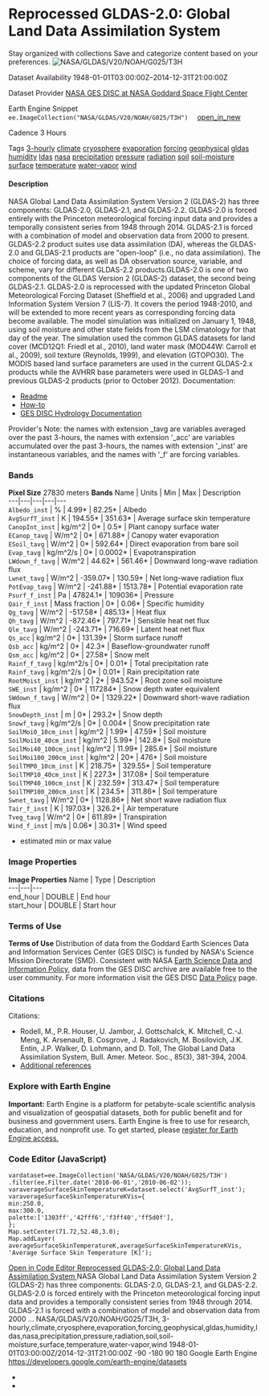  
#  Reprocessed GLDAS-2.0: Global Land Data Assimilation System 
Stay organized with collections  Save and categorize content based on your preferences. 
![NASA/GLDAS/V20/NOAH/G025/T3H](https://developers.google.com/earth-engine/datasets/images/NASA/NASA_GLDAS_V20_NOAH_G025_T3H_sample.png) 

Dataset Availability
    1948-01-01T03:00:00Z–2014-12-31T21:00:00Z 

Dataset Provider
     [ NASA GES DISC at NASA Goddard Space Flight Center ](https://doi.org/10.5067/342OHQM9AK6Q) 

Earth Engine Snippet
     `    ee.ImageCollection("NASA/GLDAS/V20/NOAH/G025/T3H")   ` [ open_in_new ](https://code.earthengine.google.com/?scriptPath=Examples:Datasets/NASA/NASA_GLDAS_V20_NOAH_G025_T3H) 

Cadence
    3 Hours 

Tags
     [3-hourly](https://developers.google.com/earth-engine/datasets/tags/3-hourly) [climate](https://developers.google.com/earth-engine/datasets/tags/climate) [cryosphere](https://developers.google.com/earth-engine/datasets/tags/cryosphere) [evaporation](https://developers.google.com/earth-engine/datasets/tags/evaporation) [forcing](https://developers.google.com/earth-engine/datasets/tags/forcing) [geophysical](https://developers.google.com/earth-engine/datasets/tags/geophysical) [gldas](https://developers.google.com/earth-engine/datasets/tags/gldas) [humidity](https://developers.google.com/earth-engine/datasets/tags/humidity) [ldas](https://developers.google.com/earth-engine/datasets/tags/ldas) [nasa](https://developers.google.com/earth-engine/datasets/tags/nasa) [precipitation](https://developers.google.com/earth-engine/datasets/tags/precipitation) [pressure](https://developers.google.com/earth-engine/datasets/tags/pressure) [radiation](https://developers.google.com/earth-engine/datasets/tags/radiation) [soil](https://developers.google.com/earth-engine/datasets/tags/soil) [soil-moisture](https://developers.google.com/earth-engine/datasets/tags/soil-moisture) [surface](https://developers.google.com/earth-engine/datasets/tags/surface) [temperature](https://developers.google.com/earth-engine/datasets/tags/temperature) [water-vapor](https://developers.google.com/earth-engine/datasets/tags/water-vapor) [wind](https://developers.google.com/earth-engine/datasets/tags/wind)
#### Description
NASA Global Land Data Assimilation System Version 2 (GLDAS-2) has three components: GLDAS-2.0, GLDAS-2.1, and GLDAS-2.2. GLDAS-2.0 is forced entirely with the Princeton meteorological forcing input data and provides a temporally consistent series from 1948 through 2014. GLDAS-2.1 is forced with a combination of model and observation data from 2000 to present. GLDAS-2.2 product suites use data assimilation (DA), whereas the GLDAS-2.0 and GLDAS-2.1 products are "open-loop" (i.e., no data assimilation). The choice of forcing data, as well as DA observation source, variable, and scheme, vary for different GLDAS-2.2 products.GLDAS-2.0 is one of two components of the GLDAS Version 2 (GLDAS-2) dataset, the second being GLDAS-2.1. GLDAS-2.0 is reprocessed with the updated Princeton Global Meteorological Forcing Dataset (Sheffield et al., 2006) and upgraded Land Information System Version 7 (LIS-7). It covers the period 1948-2010, and will be extended to more recent years as corresponding forcing data become available.
The model simulation was initialized on January 1, 1948, using soil moisture and other state fields from the LSM climatology for that day of the year. The simulation used the common GLDAS datasets for land cover (MCD12Q1: Friedl et al., 2010), land water mask (MOD44W: Carroll et al., 2009), soil texture (Reynolds, 1999), and elevation (GTOPO30). The MODIS based land surface parameters are used in the current GLDAS-2.x products while the AVHRR base parameters were used in GLDAS-1 and previous GLDAS-2 products (prior to October 2012).
Documentation:
  * [Readme](https://hydro1.gesdisc.eosdis.nasa.gov/data/GLDAS/GLDAS_NOAH025_3H.2.0/doc/README_GLDAS2.pdf)
  * [How-to](https://disc.gsfc.nasa.gov/information/howto?tags=hydrology)
  * [GES DISC Hydrology Documentation](https://disc.gsfc.nasa.gov/information/documents?title=Hydrology%20Documentation)


Provider's Note: the names with extension _tavg are variables averaged over the past 3-hours, the names with extension '_acc' are variables accumulated over the past 3-hours, the names with extension '_inst' are instantaneous variables, and the names with '_f' are forcing variables.
### Bands
**Pixel Size** 27830 meters 
**Bands**
Name | Units | Min | Max | Description  
---|---|---|---|---  
`Albedo_inst` | % |  4.99*  |  82.25*  | Albedo  
`AvgSurfT_inst` | K |  194.55*  |  351.63*  | Average surface skin temperature  
`CanopInt_inst` | kg/m^2 |  0*  |  0.5*  | Plant canopy surface water  
`ECanop_tavg` | W/m^2 |  0*  |  671.88*  | Canopy water evaporation  
`ESoil_tavg` | W/m^2 |  0*  |  592.64*  | Direct evaporation from bare soil  
`Evap_tavg` | kg/m^2/s |  0*  |  0.0002*  | Evapotranspiration  
`LWdown_f_tavg` | W/m^2 |  44.62*  |  561.46*  | Downward long-wave radiation flux  
`Lwnet_tavg` | W/m^2 |  -359.07*  |  130.59*  | Net long-wave radiation flux  
`PotEvap_tavg` | W/m^2 |  -241.88*  |  1513.78*  | Potential evaporation rate  
`Psurf_f_inst` | Pa |  47824.1*  |  109036*  | Pressure  
`Qair_f_inst` | Mass fraction |  0*  |  0.06*  | Specific humidity  
`Qg_tavg` | W/m^2 |  -517.58*  |  485.13*  | Heat flux  
`Qh_tavg` | W/m^2 |  -872.46*  |  797.71*  | Sensible heat net flux  
`Qle_tavg` | W/m^2 |  -243.71*  |  716.69*  | Latent heat net flux  
`Qs_acc` | kg/m^2 |  0*  |  131.39*  | Storm surface runoff  
`Qsb_acc` | kg/m^2 |  0*  |  42.3*  | Baseflow-groundwater runoff  
`Qsm_acc` | kg/m^2 |  0*  |  27.58*  | Snow melt  
`Rainf_f_tavg` | kg/m^2/s |  0*  |  0.01*  | Total precipitation rate  
`Rainf_tavg` | kg/m^2/s |  0*  |  0.01*  | Rain precipitation rate  
`RootMoist_inst` | kg/m^2 |  2*  |  943.52*  | Root zone soil moisture  
`SWE_inst` | kg/m^2 |  0*  |  117284*  | Snow depth water equivalent  
`SWdown_f_tavg` | W/m^2 |  0*  |  1329.22*  | Downward short-wave radiation flux  
`SnowDepth_inst` | m |  0*  |  293.2*  | Snow depth  
`Snowf_tavg` | kg/m^2/s |  0*  |  0.004*  | Snow precipitation rate  
`SoilMoi0_10cm_inst` | kg/m^2 |  1.99*  |  47.59*  | Soil moisture  
`SoilMoi10_40cm_inst` | kg/m^2 |  5.99*  |  142.8*  | Soil moisture  
`SoilMoi40_100cm_inst` | kg/m^2 |  11.99*  |  285.6*  | Soil moisture  
`SoilMoi100_200cm_inst` | kg/m^2 |  20*  |  476*  | Soil moisture  
`SoilTMP0_10cm_inst` | K |  218.75*  |  329.55*  | Soil temperature  
`SoilTMP10_40cm_inst` | K |  227.3*  |  317.08*  | Soil temperature  
`SoilTMP40_100cm_inst` | K |  232.59*  |  313.47*  | Soil temperature  
`SoilTMP100_200cm_inst` | K |  234.5*  |  311.86*  | Soil temperature  
`Swnet_tavg` | W/m^2 |  0*  |  1128.86*  | Net short wave radiation flux  
`Tair_f_inst` | K |  197.03*  |  326.2*  | Air temperature  
`Tveg_tavg` | W/m^2 |  0*  |  611.89*  | Transpiration  
`Wind_f_inst` | m/s |  0.06*  |  30.31*  | Wind speed  
* estimated min or max value 
### Image Properties
**Image Properties**
Name | Type | Description  
---|---|---  
end_hour | DOUBLE | End hour  
start_hour | DOUBLE | Start hour  
### Terms of Use
**Terms of Use**
Distribution of data from the Goddard Earth Sciences Data and Information Services Center (GES DISC) is funded by NASA's Science Mission Directorate (SMD). Consistent with NASA [Earth Science Data and Information Policy](https://www.earthdata.nasa.gov/engage/open-data-services-and-software/data-and-information-policy/), data from the GES DISC archive are available free to the user community. For more information visit the GES DISC [Data Policy](https://disc.sci.gsfc.nasa.gov/citing) page.
### Citations
Citations:
  * Rodell, M., P.R. Houser, U. Jambor, J. Gottschalck, K. Mitchell, C.-J. Meng, K. Arsenault, B. Cosgrove, J. Radakovich, M. Bosilovich, J.K. Entin, J.P. Walker, D. Lohmann, and D. Toll, The Global Land Data Assimilation System, Bull. Amer. Meteor. Soc., 85(3), 381-394, 2004.
  * [Additional references](https://ldas.gsfc.nasa.gov/gldas/GLDASpublications.php)


### Explore with Earth Engine
**Important:** Earth Engine is a platform for petabyte-scale scientific analysis and visualization of geospatial datasets, both for public benefit and for business and government users. Earth Engine is free to use for research, education, and nonprofit use. To get started, please [register for Earth Engine access.](https://console.cloud.google.com/earth-engine)
### Code Editor (JavaScript)
```
vardataset=ee.ImageCollection('NASA/GLDAS/V20/NOAH/G025/T3H')
.filter(ee.Filter.date('2010-06-01','2010-06-02'));
varaverageSurfaceSkinTemperatureK=dataset.select('AvgSurfT_inst');
varaverageSurfaceSkinTemperatureKVis={
min:250.0,
max:300.0,
palette:['1303ff','42fff6','f3ff40','ff5d0f'],
};
Map.setCenter(71.72,52.48,3.0);
Map.addLayer(
averageSurfaceSkinTemperatureK,averageSurfaceSkinTemperatureKVis,
'Average Surface Skin Temperature [K]');
```
[ Open in Code Editor ](https://code.earthengine.google.com/?scriptPath=Examples:Datasets/NASA/NASA_GLDAS_V20_NOAH_G025_T3H)
[ Reprocessed GLDAS-2.0: Global Land Data Assimilation System ](https://developers.google.com/earth-engine/datasets/catalog/NASA_GLDAS_V20_NOAH_G025_T3H)
NASA Global Land Data Assimilation System Version 2 (GLDAS-2) has three components: GLDAS-2.0, GLDAS-2.1, and GLDAS-2.2. GLDAS-2.0 is forced entirely with the Princeton meteorological forcing input data and provides a temporally consistent series from 1948 through 2014. GLDAS-2.1 is forced with a combination of model and observation data from 2000 …
NASA/GLDAS/V20/NOAH/G025/T3H, 3-hourly,climate,cryosphere,evaporation,forcing,geophysical,gldas,humidity,ldas,nasa,precipitation,pressure,radiation,soil,soil-moisture,surface,temperature,water-vapor,wind 
1948-01-01T03:00:00Z/2014-12-31T21:00:00Z
-90 -180 90 180 
Google Earth Engine
https://developers.google.com/earth-engine/datasets
  * [ ](https://doi.org/https://doi.org/10.5067/342OHQM9AK6Q)
  * [ ](https://doi.org/https://developers.google.com/earth-engine/datasets/catalog/NASA_GLDAS_V20_NOAH_G025_T3H)


